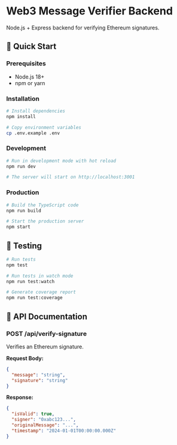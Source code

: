 # Web3 Message Verifier Backend

Node.js + Express backend for verifying Ethereum signatures.

## 🚀 Quick Start

### Prerequisites
- Node.js 18+
- npm or yarn

### Installation

```bash
# Install dependencies
npm install

# Copy environment variables
cp .env.example .env
```

### Development

```bash
# Run in development mode with hot reload
npm run dev

# The server will start on http://localhost:3001
```

### Production

```bash
# Build the TypeScript code
npm run build

# Start the production server
npm start
```

## 🧪 Testing

```bash
# Run tests
npm test

# Run tests in watch mode
npm run test:watch

# Generate coverage report
npm run test:coverage
```

## 📝 API Documentation

### POST /api/verify-signature

Verifies an Ethereum signature.

**Request Body:**
```json
{
  "message": "string",
  "signature": "string"
}
```

**Response:**
```json
{
  "isValid": true,
  "signer": "0xabc123...",
  "originalMessage": "...",
  "timestamp": "2024-01-01T00:00:00.000Z"
}
```
